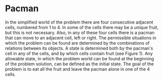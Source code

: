 # Pacman
In the simplified world of the problem there are four consecutive adjacent cells, numbered from 1 to 4. In some of the cells there may be a unique fruit, but this is not necessary. Also, in any of these four cells there is a pacman that can move to an adjacent cell, left or right. The permissible situations in which the problem can be found are determined by the combinations of relations between its objects. A state is determined both by the pacman's cell in any of the cells, and by which cells contain fruit (see Figure 1). Any allowable state, in which the problem world can be found at the beginning of the problem solution, can be defined as the initial state. The goal of the problem is to eat all the fruit and leave the pacman alone in one of the 4 cells.
